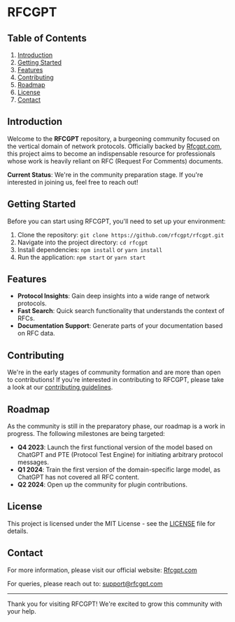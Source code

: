 # RFCGPT

## Table of Contents

1. [Introduction](#introduction)
2. [Getting Started](#getting-started)
3. [Features](#features)
4. [Contributing](#contributing)
5. [Roadmap](#roadmap)
6. [License](#license)
7. [Contact](#contact)

## Introduction

Welcome to the **RFCGPT** repository, a burgeoning community focused on the vertical domain of network protocols. Officially backed by [Rfcgpt.com](http://www.rfcgpt.com), this project aims to become an indispensable resource for professionals whose work is heavily reliant on RFC (Request For Comments) documents.

**Current Status**: We're in the community preparation stage. If you're interested in joining us, feel free to reach out!

## Getting Started

Before you can start using RFCGPT, you'll need to set up your environment:

1. Clone the repository: `git clone https://github.com/rfcgpt/rfcgpt.git`
2. Navigate into the project directory: `cd rfcgpt`
3. Install dependencies: `npm install` or `yarn install`
4. Run the application: `npm start` or `yarn start`

## Features

- **Protocol Insights**: Gain deep insights into a wide range of network protocols.
- **Fast Search**: Quick search functionality that understands the context of RFCs.
- **Documentation Support**: Generate parts of your documentation based on RFC data.

## Contributing

We're in the early stages of community formation and are more than open to contributions! If you're interested in contributing to RFCGPT, please take a look at our [contributing guidelines](CONTRIBUTING.md).

## Roadmap

As the community is still in the preparatory phase, our roadmap is a work in progress. The following milestones are being targeted:

- **Q4 2023**: Launch the first functional version of the model based on ChatGPT and PTE (Protocol Test Engine) for initiating arbitrary protocol messages.
- **Q1 2024**: Train the first version of the domain-specific large model, as ChatGPT has not covered all RFC content.
- **Q2 2024**: Open up the community for plugin contributions.

## License

This project is licensed under the MIT License - see the [LICENSE](LICENSE) file for details.

## Contact

For more information, please visit our official website: [Rfcgpt.com](http://www.rfcgpt.com)

For queries, please reach out to: support@rfcgpt.com

---

Thank you for visiting RFCGPT! We're excited to grow this community with your help.
